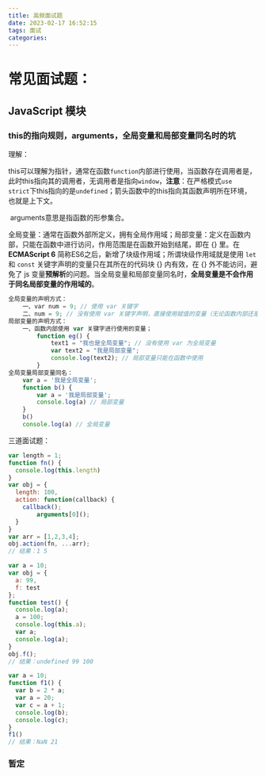 ```yaml
---
title: 高频面试题
date: 2023-02-17 16:52:15
tags: 面试
categories:
---
```


# 常见面试题：
## JavaScript 模块

### this的指向规则，arguments，全局变量和局部变量同名时的坑

理解：

​	this可以理解为指针，通常在函数`function`内部进行使用，当函数存在调用者是，此时this指向其的调用者，无调用者是指向`window`，**注意**：在严格模式`use  strict`下this指向的是`undefined`；箭头函数中的this指向其函数声明所在环境，也就是上下文。

​	arguments意思是指函数的形参集合。

​	全局变量：通常在函数外部所定义，拥有全局作用域；局部变量：定义在函数内部，只能在函数中进行访问，作用范围是在函数开始到结尾，即在 {} 里。在 **ECMAScript 6** 简称ES6之后，新增了块级作用域；所谓块级作用域就是使用 `let` 和 `const` 关键字声明的变量只在其所在的代码块 {} 内有效，在 {} 外不能访问，避免了 js 变量**预解析**的问题。当全局变量和局部变量同名时，**全局变量是不会作用于同名局部变量的作用域的**。

```javascript
全局变量的声明方式：
	一、var num = 9; // 使用 var 关键字
	二、num = 9; // 没有使用 var 关键字声明，直接使用赋值的变量（无论函数内部还是外部）。
局部变量的声明方式：
	一、函数内部使用 var 关键字进行使用的变量；
		function eg() {
	      	text1 = "我也是全局变量"; // 没有使用 var 为全局变量
			var text2 = "我是局部变量";
			console.log(text2); // 局部变量只能在函数中使用
		}
全局变量局部变量同名：
	var a = '我是全局变量';
	function b() {
		var a = '我是局部变量';
		console.log(a) // 局部变量
	}
	b()
	console.log(a) // 全局变量	
```

三道面试题：

```javascript
var length = 1;
function fn() {
  console.log(this.length)
}
var obj = {
  length: 100,
  action: function(callback) {
    callback();
		arguments[0]();
  }
}
var arr = [1,2,3,4];
obj.action(fn, ...arr);
// 结果：1 5
```



```javascript
var a = 10;
var obj = {
  a: 99,
  f: test
};
function test() {
  console.log(a);
  a = 100;
  console.log(this.a);
  var a;
  console.log(a);
}
obj.f();
// 结果：undefined 99 100
```



```javascript
var a = 10;
function f1() {
  var b = 2 * a;
  var a = 20;
  var c = a + 1;
  console.log(b);
  console.log(c);
}
f1()
// 结果：NaN 21
```

### 暂定

